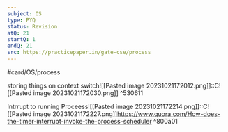 ```yaml
---
subject: OS
type: PYQ
status: Revision
atQ: 21
startQ: 1
endQ: 21
src: https://practicepaper.in/gate-cse/process
---
```

#card/OS/process 

storing things on context switch![[Pasted image 20231021172012.png]]::C![[Pasted image 20231021172030.png]] ^530611 <!--SR:!2023-11-16,17,290-->

Intrrupt to running Proceess![[Pasted image 20231021172214.png]]::C![[Pasted image 20231021172227.png]]https://www.quora.com/How-does-the-timer-interrupt-invoke-the-process-scheduler ^800a01 <!--SR:!2023-12-21,40,290-->
